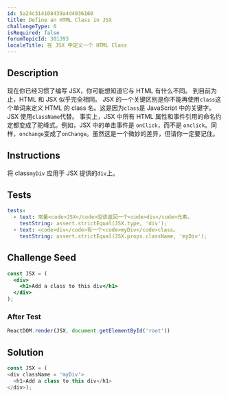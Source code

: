 ```yaml
---
id: 5a24c314108439a4d4036160
title: Define an HTML Class in JSX
challengeType: 6
isRequired: false
forumTopicId: 301393
localeTitle: 在 JSX 中定义一个 HTML Class
---
```


## Description
<section id='description'>
现在你已经习惯了编写 JSX，你可能想知道它与 HTML 有什么不同。
到目前为止，HTML 和 JSX 似乎完全相同。
JSX 的一个关键区别是你不能再使用<code>class</code>这个单词来定义 HTML 的 class 名。这是因为<code>class</code>是 JavaScript 中的关键字。JSX 使用<code>className</code>代替。
事实上，JSX 中所有 HTML 属性和事件引用的命名约定都变成了驼峰式。例如，JSX 中的单击事件是 <code>onClick</code>，而不是 <code>onclick</code>。同样，<code>onchange</code>变成了<code>onChange</code>。虽然这是一个微妙的差异，但请你一定要记住。
</section>

## Instructions
<section id='instructions'>
将 class<code>myDiv</code> 应用于 JSX 提供的<code>div</code>上。
</section>

## Tests
<section id='tests'>

```yml
tests:
  - text: 常量<code>JSX</code>应该返回一个<code>div</code>元素。
    testString: assert.strictEqual(JSX.type, 'div');
  - text: <code>div</code>有一个<code>myDiv</code>class。
    testString: assert.strictEqual(JSX.props.className, 'myDiv');

```

</section>

## Challenge Seed
<section id='challengeSeed'>

<div id='jsx-seed'>

```jsx
const JSX = (
  <div>
    <h1>Add a class to this div</h1>
  </div>
);
```

</div>


### After Test
<div id='jsx-teardown'>

```js
ReactDOM.render(JSX, document.getElementById('root'))
```

</div>

</section>

## Solution
<section id='solution'>


```js
const JSX = (
<div className = 'myDiv'>
  <h1>Add a class to this div</h1>
</div>);
```

</section>
